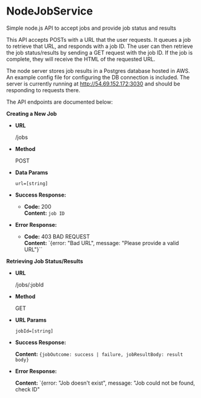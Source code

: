 # NodeJobService
Simple node.js API to accept jobs and provide job status and results

This API accepts POSTs with a URL that the user requests. It queues a job to retrieve that URL, and responds with a job ID. The user can then retrieve the job status/results by sending a GET request with the job ID. If the job is complete, they will receive the HTML of the requested URL.

The node server stores job results in a Postgres database hosted in AWS. An example config file for configuring the DB connection is included. The server is currently running at http://54.69.152.172:3030 and should be responding to requests there.

The API endpoints are documented below:

**Creating a New Job**
* **URL**

  /jobs
* **Method**

  POST
  
* **Data Params**

  `url=[string]`
  
* **Success Response:**

  * **Code:** 200 <br />
    **Content:** `job ID`
    
* **Error Response:**

  * **Code:** 403 BAD REQUEST <br />
    **Content:** `{error: "Bad URL", message: "Please provide a valid URL"}``
    
**Retrieving Job Status/Results**
* **URL**

  /jobs/:jobId
* **Method**

  GET

* **URL Params**

  `jobId=[string]`
  
* **Success Response:**

  **Content:** `{jobOutcome: success | failure, jobResultBody: result body}`
  
* **Error Response:**

  **Content:** `{error: "Job doesn't exist", message: "Job could not be found, check ID"
